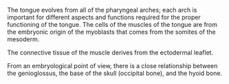 The tongue evolves from all of the pharyngeal arches; each arch is important for different aspects and functions required for the proper functioning of the tongue. The cells of the muscles of the tongue are from the embryonic origin of the myoblasts that comes from the somites of the mesoderm.

The connective tissue of the muscle derives from the ectodermal leaflet.

From an embryological point of view, there is a close relationship between the genioglossus, the base of the skull (occipital bone), and the hyoid bone.